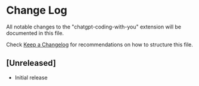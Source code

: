 # Change Log

All notable changes to the "chatgpt-coding-with-you" extension will be documented in this file.

Check [Keep a Changelog](http://keepachangelog.com/) for recommendations on how to structure this file.

## [Unreleased]

- Initial release